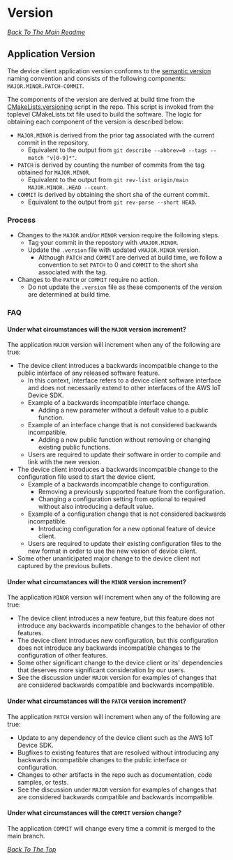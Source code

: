 # Version

[*Back To The Main Readme*](../README.md)

## Application Version

The device client application version conforms to the [semantic version](https://semver.org/) naming convention and consists of the following components: `MAJOR.MINOR.PATCH-COMMIT`.

The components of the version are derived at build time from the [CMakeLists.versioning](../CMakeLists.txt.versioning) script in the repo. This script is invoked from the toplevel CMakeLists.txt file used to build the software. The logic for obtaining each component of the version is described below:
* `MAJOR.MINOR` is derived from the prior tag associated with the current commit in the repository.
    * Equivalent to the output from `git describe --abbrev=0 --tags --match "v[0-9]*"`.
* `PATCH` is derived by counting the number of commits from the tag obtained for `MAJOR.MINOR`.
    * Equivalent to the output from `git rev-list origin/main MAJOR.MINOR..HEAD --count`.
* `COMMIT` is derived by obtaining the short sha of the current commit.
    * Equivalent to the output from `git rev-parse --short HEAD`.

### Process
* Changes to the `MAJOR` and/or `MINOR` version require the following steps.
    * Tag your commit in the repostory with `vMAJOR.MINOR`.
    * Update the `.version` file with updated `vMAJOR.MINOR` version.
        * Although `PATCH` and `COMMIT` are derived at build time, we follow a convention to set `PATCH` to 0 and `COMMIT` to the short sha associated with the tag.
* Changes to the `PATCH` or `COMMIT` require no action.
    * Do not update the `.version` file as these components of the version are determined at build time.

### FAQ

#### Under what circumstances will the `MAJOR` version increment?
The application `MAJOR` version will increment when any of the following are true:
* The device client introduces a backwards incompatible change to the public interface of any released software feature.
    * In this context, interface refers to a device client software interface and does not necessarily extend to other interfaces of the AWS IoT Device SDK.
    * Example of a backwards incompatible interface change.
        * Adding a new parameter without a default value to a public function.
    * Example of an interface change that is not considered backwards incompatible.
        * Adding a new public function without removing or changing existing public functions.
    * Users are required to update their software in order to compile and link with the new version.
* The device client introduces a backwards incompatible change to the configuration file used to start the device client.
    * Example of a backwards incompatible change to configuration.
        * Removing a previously supported feature from the configuration.
        * Changing a configuration setting from optional to required without also introducing a default value.
    * Example of a configuration change that is not considered backwards incompatible.
        * Introducing configuration for a new optional feature of device client.
    * Users are required to update their existing configuration files to the new format in order to use the new vesion of device cilent.
* Some other unanticipated major change to the device client not captured by the previous bullets.

#### Under what circumstances will the `MINOR` version increment?
The application `MINOR` version will increment when any of the following are true:
* The device client introduces a new feature, but this feature does not introduce any backwards incompatible changes to the behavior of other features.
* The device client introduces new configuration, but this configuration does not introduce any backwards incompatible changes to the configuration of other features.
* Some other significant change to the device client or its' dependencies that deserves more significant consideration by our users.
* See the discussion under `MAJOR` version for examples of changes that are considered backwards compatible and backwards incompatible.

#### Under what circumstances will the `PATCH` version increment?
The application `PATCH` version will increment when any of the following are true:
* Update to any dependency of the device client such as the AWS IoT Device SDK.
* Bugfixes to existing features that are resolved without introducing any backwards incompatible changes to the public interface or configuration.
* Changes to other artifacts in the repo such as documentation, code samples, or tests.
* See the discussion under `MAJOR` version for examples of changes that are considered backwards compatible and backwards incompatible.

#### Under what circumstances will the `COMMIT` version change?
The application `COMMIT` will change every time a commit is merged to the main branch.

[*Back To The Top*](#version)
